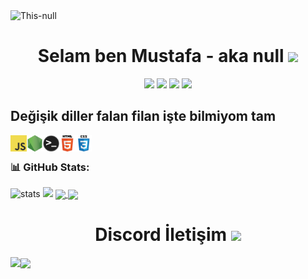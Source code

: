 <img src="https://komarev.com/ghpvc/?username=This-null&label=Ziyaretçi%20Sayısı&color=552b75" alt="This-null" />
<h1 align="center">Selam ben Mustafa - aka null <img src="https://raw.githubusercontent.com/iampavangandhi/iampavangandhi/master/gifs/Hi.gif" width="30px"> </h1>
<p align="center">
 <a href="https://discord.com/users/311625016276025364" target"blank_"><img src="https://img.shields.io/badge/Discord%20-7289DA.svg?&style=for-the-badge&logo=discord&logoColor=white"></a>
  <a href="https://github.com/This-null" target"blank_"><img src="https://img.shields.io/badge/GitHub%20-191717.svg?&style=for-the-badge&logo=github&logoColor=white"></a>
  <a href="https://open.spotify.com/user/r50plkh431isenoux46tr4shi?si=10251da5eb71499b" target"blank_"><img src="https://img.shields.io/badge/Spotify%20-1ed760.svg?&style=for-the-badge&logo=spotify&logoColor=white"></a>
 <a href="https://www.instagram.com/Zeoxll/" target"blank_"><img src="https://img.shields.io/badge/INSTAGRAM%20-DC3175.svg?&style=for-the-badge&logo=instagram&logoColor=white"></a>
</p>

  
 ## Değişik diller falan filan işte bilmiyom tam

<img align="left" alt="JavaScript" width="26px" src="https://raw.githubusercontent.com/github/explore/80688e429a7d4ef2fca1e82350fe8e3517d3494d/topics/javascript/javascript.png" />
<img align="left" alt="Node.js" width="26px" src="https://raw.githubusercontent.com/github/explore/80688e429a7d4ef2fca1e82350fe8e3517d3494d/topics/nodejs/nodejs.png" />
<img align="left" alt="Terminal" width="26px" src="https://raw.githubusercontent.com/github/explore/80688e429a7d4ef2fca1e82350fe8e3517d3494d/topics/terminal/terminal.png" />
<img align="left" alt="Html" width="26px" src="https://raw.githubusercontent.com/github/explore/80688e429a7d4ef2fca1e82350fe8e3517d3494d/topics/html/html.png"/>
<img align="left" alt="Css" width="26px" src="https://raw.githubusercontent.com/github/explore/80688e429a7d4ef2fca1e82350fe8e3517d3494d/topics/css/css.png"/>


</br>

<h3 align="left">📊 GitHub Stats:</h3>
<p align="left">
   <img src="https://github-readme-stats.vercel.app/api?username=This-null&count_private=true&show_icons=true&theme=midnight-purple&hide_border=true" width="%100" height="150px" alt="stats" />
   <img src="https://github-readme-stats.vercel.app/api/top-langs/?username=This-null&layout=compact&show_icons=true&theme=midnight-purple&hide_border=true"width="%100" height="150px" />
<a href="https://github.com/This-null/cmd-sms">
  <img  align="center" src="https://github-readme-stats.vercel.app/api/pin/?username=This-null&theme=midnight-purple&repo=cmd-sms" />
</a>
<a href="https://github.com/This-null/discord-null-guard-bot">
  <img align="center" src="https://github-readme-stats.vercel.app/api/pin/?username=This-null&theme=midnight-purple&repo=discord-null-guard-bot" />
</a>
</p>
<h1 align="center">Discord İletişim <img src="https://raw.githubusercontent.com/iampavangandhi/iampavangandhi/master/gifs/Hi.gif" width="30px"> </h1>
<img align="left" src="https://lanyard-profile-readme.vercel.app/api/311625016276025364" alt"https://discord.com/users/311625016276025364" />
<img align="center" src="https://lanyard-profile-readme.vercel.app/api/770307586477522964" alt"https://discord.com/users/770307586477522964" />
